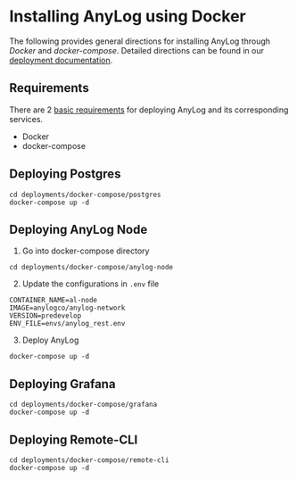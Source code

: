 # Installing AnyLog using Docker 

The following provides general directions for installing AnyLog through _Docker_ and _docker-compose_. Detailed directions
can be found in our [deployment documentation](https://github.com/AnyLog-co/documentation/tree/os-dev/deployments). 

## Requirements 
There are 2 [basic requirements](https://github.com/AnyLog-co/documentation/blob/os-dev/deployments/Docker/Prerequisites.md) 
for deploying AnyLog and its corresponding services.
* Docker
* docker-compose 

## Deploying Postgres
```shell
cd deployments/docker-compose/postgres 
docker-compose up -d 
```

## Deploying AnyLog Node
1. Go into docker-compose directory
```shell
cd deployments/docker-compose/anylog-node
```

2. Update the configurations in `.env` file
```dotenv
CONTAINER_NAME=al-node
IMAGE=anylogco/anylog-network
VERSION=predevelop
ENV_FILE=envs/anylog_rest.env
```

3. Deploy AnyLog 
```shell
docker-compose up -d 
```

## Deploying Grafana 
```shell
cd deployments/docker-compose/grafana 
docker-compose up -d
```

## Deploying Remote-CLI
```shell
cd deployments/docker-compose/remote-cli 
docker-compose up -d
```